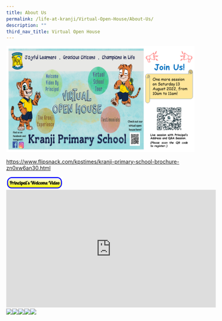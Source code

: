```yaml
---
title: About Us
permalink: /life-at-kranji/Virtual-Open-House/About-Us/
description: ""
third_nav_title: Virtual Open House
---
```

![](/images/Life%20@%20Kranji/Virtual%20Open%20House/Virtual%20Open%20House/V1.png)

https://www.flipsnack.com/kpstimes/kranji-primary-school-brochure-zn0xw6an30.html

<img style="width:30%;height:50%" src="/images/Life%20@%20Kranji/Virtual%20Open%20House/About%20us/P%20BUtton.png">

<iframe width="560" height="315" src="https://www.youtube.com/embed/cyNyP1-3Nrc" title="YouTube video player" frameborder="0" allow="accelerometer; autoplay; clipboard-write; encrypted-media; gyroscope; picture-in-picture" allowfullscreen></iframe>



<div>

<div style="float: left">

<a href="[https://www-broadricksec-moe-edu-sg-admin.cwp.sg/cca/uniformed-groups/red-cross](https://www-broadricksec-moe-edu-sg-admin.cwp.sg/cca/uniformed-groups/red-cross)">

	
<img src="/images/red%20cross%20logo.png">



</a>

</div>

<div>

</div>

</div>

<div>

<div style="float: left">

<a href="[https://www-broadricksec-moe-edu-sg-admin.cwp.sg/cca/uniformed-groups/red-cross](https://www-broadricksec-moe-edu-sg-admin.cwp.sg/cca/uniformed-groups/red-cross)">

<img src="/images/red%20cross%20logo.png">



</a>

</div>

<div>

</div>

</div>

<div>

<div style="float: left">

<a href="[https://www-broadricksec-moe-edu-sg-admin.cwp.sg/cca/uniformed-groups/red-cross](https://www-broadricksec-moe-edu-sg-admin.cwp.sg/cca/uniformed-groups/red-cross)">

<img src="/images/red%20cross%20logo.png">



</a>

</div>

<div>

</div>

</div>

<div>

<div style="float: left">

<a href="[https://www-broadricksec-moe-edu-sg-admin.cwp.sg/cca/uniformed-groups/red-cross](https://www-broadricksec-moe-edu-sg-admin.cwp.sg/cca/uniformed-groups/red-cross)">

<img src="/images/red%20cross%20logo.png">



</a>

</div>

<div>

</div>

</div>

<div>

<div style="float: left">

<a href="[https://www-broadricksec-moe-edu-sg-admin.cwp.sg/cca/uniformed-groups/red-cross](https://www-broadricksec-moe-edu-sg-admin.cwp.sg/cca/uniformed-groups/red-cross)">

<img src="/images/red%20cross%20logo.png">



</a>

</div>

<div>

</div>

</div>